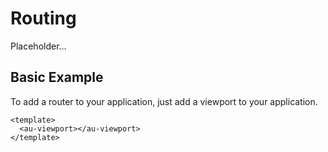 # Routing

Placeholder...

## Basic Example

To add a router to your application, just add a viewport to your application.

```
<template>
  <au-viewport></au-viewport>
</template>
```
